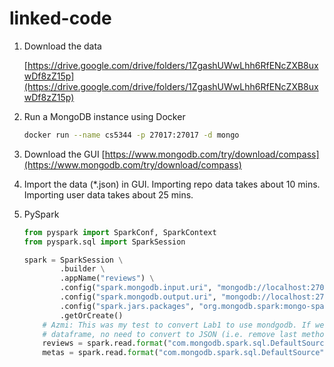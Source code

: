 # linked-code

1. Download the data

    [https://drive.google.com/drive/folders/1ZgashUWwLhh6RfENcZXB8uxwDf8zZ15p](https://drive.google.com/drive/folders/1ZgashUWwLhh6RfENcZXB8uxwDf8zZ15p)

2. Run a MongoDB instance using Docker

    ```bash
    docker run --name cs5344 -p 27017:27017 -d mongo
    ```

3. Download the GUI [https://www.mongodb.com/try/download/compass](https://www.mongodb.com/try/download/compass)
4. Import the data (*.json) in GUI. Importing repo data takes about 10 mins. Importing user data takes about 25 mins.
5. PySpark

    ```python
    from pyspark import SparkConf, SparkContext
    from pyspark.sql import SparkSession

    spark = SparkSession \
            .builder \
            .appName("reviews") \
            .config("spark.mongodb.input.uri", "mongodb://localhost:27017/...") \
            .config("spark.mongodb.output.uri", "mongodb://localhost:27017/...") \
            .config("spark.jars.packages", "org.mongodb.spark:mongo-spark-connector_2.12:3.0.0") \
            .getOrCreate()
        # Azmi: This was my test to convert Lab1 to use mondgodb. If we are reading into spark
        # dataframe, no need to convert to JSON (i.e. remove last method).
        reviews = spark.read.format("com.mongodb.spark.sql.DefaultSource").load().toJSON()
        metas = spark.read.format("com.mongodb.spark.sql.DefaultSource").option("uri","mongodb://localhost:27017/lab1.reviews").load().toJSON()
    ```
